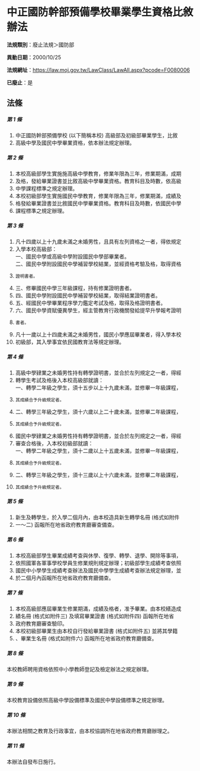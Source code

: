 # 中正國防幹部預備學校畢業學生資格比敘辦法

**法規類別**：廢止法規＞國防部

**異動日期**：2000/10/25  

**法規網址**：https://law.moj.gov.tw/LawClass/LawAll.aspx?pcode=F0080006

**已廢止**：是



## 法條
##### 第 1 條
1. 中正國防幹部預備學校 (以下簡稱本校) 高級部及初級部畢業學生，比敘
1. 高級中學及國民中學畢業資格，依本辦法規定辦理。

##### 第 2 條
1. 本校高級部學生實施施高級中學教育，修業年限為三年，修業期滿，成期
1. 及格，發給畢業證書並比敘高級中學畢業資格。教育科目及時數，依高級
1. 中學課程標準之規定辦理。
1. 本校初級部學生實施國民中學教育，修業年限為三年，修業期滿，成績及
1. 格發給畢業證書並比敘國民中學畢業資格。教育科目及時數，依國民中學
1. 課程標準之規定辦理。

##### 第 3 條
1. 凡十四歲以上十九歲未滿之未婚男性，且具有左列資格之一者，得依規定
1. 入學本校高級部：  
一、國民中學或高級中學附設國民中學部畢業者。  
二、國民中學附設國民中學補習學校結業，並經資格考驗及格，取得資格
1.     證明書者。
1. 三、修畢國民中學三年級課程，持有修業證明書者。
1. 四、國民中學附設國民中學補習學校結業，取得結業證明書者。
1. 五、經國民中學畢業程序學力鑑定考試及格，取得及格證明書者。
1. 六、國民中學資賦優異學生，經主管教育行政機關發給提早升學報考證明
1.     書者。
1. 凡十一歲以上十四歲未滿之未婚男性，國民小學應屆畢業者，得入學本校
1. 初級部，其入學事宜依民國教育法等規定辦理。

##### 第 4 條
1. 高級中學肄業之未婚男性持有轉學證明書，並合於左列規定之一者，得經
1. 轉學生考試及格後入本校高級部就讀：  
一、轉學二年級之學生，須十五步以上十九歲未滿，並修畢一年級課程，
1.     其成績合予升級規定者。
1. 二、轉學三年級之學生，須十六歲以上二十歲未滿，並修畢二年級課程，
1.     其成績合予升級規定者。
1. 國民中學肄業之未婚男性持有轉學證明書，並合於左列規定之一者，得經
1. 審查合格後，入本校初級部就讀：  
一、轉學二年級之學生，須十二歲以上十五歲未滿，並修畢一年級課程，
1.     其成績合予升級規定者。
1. 二、轉學三年級之學生，須十三歲以上十六歲未滿，並修畢二年級課程，
1.     其成績合予升級規定者。

##### 第 5 條
1. 新生及轉學生，於入學二個月內，由本校造具新生轉學名冊 (格式如附件
1. 一～二) 函報所在地省政府教育廳審查備查。

##### 第 6 條
1. 本校高級部學生畢業成績考查與休學、復學、轉學、退學、開除等事項，
1. 依照國軍各軍事學校學員生修業規則規定辦理；初級部學生成績考查依照
1. 國民中小學學生成績考查辦法及國民中學學生成績考查辦法規定辦理，並
1. 於二個月內函報所在地省政府教育廳備查。

##### 第 7 條
1. 本校高級部應屆畢業生修業期滿，成績及格者，准予畢業。由本校繕造成
1. 績名冊 (格式如附件三) 及填寫畢業證書 (格式如附件四) 函報所在地省
1. 政府教育廳審查驗印。
1. 本校初級部畢業生由本校自行發給畢業證書 (格式如附件五) 並將其學籍
1. 、畢業生名冊 (格式如附件六) 函報所在地省政府教育廳備查。

##### 第 8 條
本校教師聘用資格依照中小學教師登記及檢定辦法之規定辦理。

##### 第 9 條
本校教育設備依照高級中學設備標準及國民中學設備標準之規定辦理。

##### 第 10 條
本辦法相關之教育及行政事宜，由本校協調所在地省政府教育廳辦理之。

##### 第 11 條
本辦法自發布日施行。


